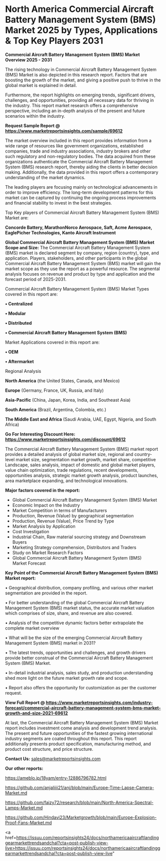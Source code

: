 # North America Commercial Aircraft Battery Management System (BMS) Market 2025 by Types, Applications & Top Key Players 2031

<Strong> Commercial Aircraft Battery Management System (BMS) Market Overview 2025 - 2031</strong>

The rising technology in Commercial Aircraft Battery Management System (BMS) Market is also depicted in this research report. Factors that are boosting the growth of the market, and giving a positive push to thrive in the global market is explained in detail.

Furthermore, the report highlights on emerging trends, significant drivers, challenges, and opportunities, providing all necessary data for thriving in the industry. This report market research offers a comprehensive perspective, including an in-depth analysis of the present and future scenarios within the industry.

<strong>Request Sample Report @ <a href=https://www.marketreportsinsights.com/sample/69612>https://www.marketreportsinsights.com/sample/69612</a></strong>

The market overview included in this report provides information from a wide range of resources like government organizations, established companies, trade and industry associations, industry brokers and other such regulatory and non-regulatory bodies. The data acquired from these organizations authenticate the Commercial Aircraft Battery Management System (BMS) research report, thereby aiding the clients in better decision making. Additionally, the data provided in this report offers a contemporary understanding of the market dynamics.

The leading players are focusing mainly on technological advancements in order to improve efficiency. The long-term development patterns for this market can be captured by continuing the ongoing process improvements and financial stability to invest in the best strategies.

Top Key players of Commercial Aircraft Battery Management System (BMS) Market are:

<strong>Concorde Battery, MarathonNorco Aerospace, Saft, Acme Aerospace, EaglePicher Technologies, Kanto Aircraft Instrument</strong>

<strong><b>Global Commercial Aircraft Battery Management System (BMS) Market Scope and Size:</b></strong>
The Commercial Aircraft Battery Management System (BMS) market is declared segment by company, region (country), type, and application. Players, stakeholders, and other participants in the global Commercial Aircraft Battery Management System (BMS) market will gain the market scope as they use the report as a powerful resource. The segmental analysis focuses on revenue and product by type and application and the forecast period of 2025-2031.

Commercial Aircraft Battery Management System (BMS) Market Types covered in this report are:

<strong>• Centralized

• Modular

• Distributed

• Commercial Aircraft Battery Management System (BMS)</strong>

Market Applications covered in this report are:

<strong>• OEM

• Aftermarket</strong> 

Regional Analysis

<strong>North America</strong> (the United States, Canada, and Mexico)

<strong>Europe</strong> (Germany, France, UK, Russia, and Italy)

<strong>Asia-Pacific</strong> (China, Japan, Korea, India, and Southeast Asia)

<strong>South America</strong> (Brazil, Argentina, Colombia, etc.)

<strong>The Middle East and Africa</strong> (Saudi Arabia, UAE, Egypt, Nigeria, and South Africa)

<strong>Go For Interesting Discount Here: <a href=https://www.marketreportsinsights.com/discount/69612>https://www.marketreportsinsights.com/discount/69612</a></strong>

The Commercial Aircraft Battery Management System (BMS) market report provides a detailed analysis of global market size, regional and country-level market size, segmentation market growth, market share, competitive Landscape, sales analysis, impact of domestic and global market players, value chain optimization, trade regulations, recent developments, opportunities analysis, strategic market growth analysis, product launches, area marketplace expanding, and technological innovations.

<strong><b>Major factors covered in the report:</b></strong>
<ul>
  <li>Global Commercial Aircraft Battery Management System (BMS) Market </li>
  <li>Economic Impact on the Industry</li>
  <li>Market Competition in terms of Manufacturers</li>
  <li>Production, Revenue (Value) by geographical segmentation</li>
  <li>Production, Revenue (Value), Price Trend by Type</li>
  <li>Market Analysis by Application</li>
  <li>Cost Investigation</li>
  <li>Industrial Chain, Raw material sourcing strategy and Downstream Buyers</li>
  <li>Marketing Strategy comprehension, Distributors and Traders</li>
  <li>Study on Market Research Factors</li>
  <li>Global Commercial Aircraft Battery Management System (BMS) Market Forecast</li>
</ul>

<strong><b>Key Point of the Commercial Aircraft Battery Management System (BMS) Market report:</b></strong>

• Geographical distribution, company profiling, and various other market segmentation are provided in the report.

• For better understanding of the global Commercial Aircraft Battery Management System (BMS) market status, the accurate market valuation which comprises of size, share, and revenue are also covered.

• Analysis of the competitive dynamic factors better extrapolate the complete market overview

• What will be the size of the emerging Commercial Aircraft Battery Management System (BMS) market in 2031?

• The latest trends, opportunities and challenges, and growth drivers provide better construal of the Commercial Aircraft Battery Management System (BMS) Market.

• In-detail industrial analysis, sales study, and production understanding shed more light on the future market growth rate and scope.

• Report also offers the opportunity for customization as per the customer request.

<strong><b>View Full Report @ <a href=https://www.marketreportsinsights.com/industry-forecast/commercial-aircraft-battery-management-system-bms-market-growth-and-size-2021-69612>https://www.marketreportsinsights.com/industry-forecast/commercial-aircraft-battery-management-system-bms-market-growth-and-size-2021-69612</a></b></strong>


At last, the Commercial Aircraft Battery Management System (BMS) Market report includes investment come analysis and development trend analysis. The present and future opportunities of the fastest growing international industry segments are coated throughout this report. This report additionally presents product specification, manufacturing method, and product cost structure, and price structure.

<strong>Contact Us:</strong>
sales@marketreportsinsights.com

<strong>Our other reports:</strong>

<a href=https://ameblo.jp/18yam/entry-12886796782.html>https://ameblo.jp/18yam/entry-12886796782.html</a>

<a href=https://github.com/anjaliiii21/anj/blob/main/Europe-Time-Lapse-Camera-Market.md>https://github.com/anjaliiii21/anj/blob/main/Europe-Time-Lapse-Camera-Market.md</a>

<a href=https://github.com/faizy72/research/blob/main/North-America-Spectral-Lamps-Market.md>https://github.com/faizy72/research/blob/main/North-America-Spectral-Lamps-Market.md</a>

<a href=https://github.com/Hindavi23/Marketgrowth/blob/main/Europe-Explosion-Proof-Fans-Market.md>https://github.com/Hindavi23/Marketgrowth/blob/main/Europe-Explosion-Proof-Fans-Market.md</a>

<a href=https://issuu.com/reportsinsights24/docs/northamericaaircraftlandinggearmarkettrendsandchal?cta=post-publish-view-live>https://issuu.com/reportsinsights24/docs/northamericaaircraftlandinggearmarkettrendsandchal?cta=post-publish-view-live</a>"
